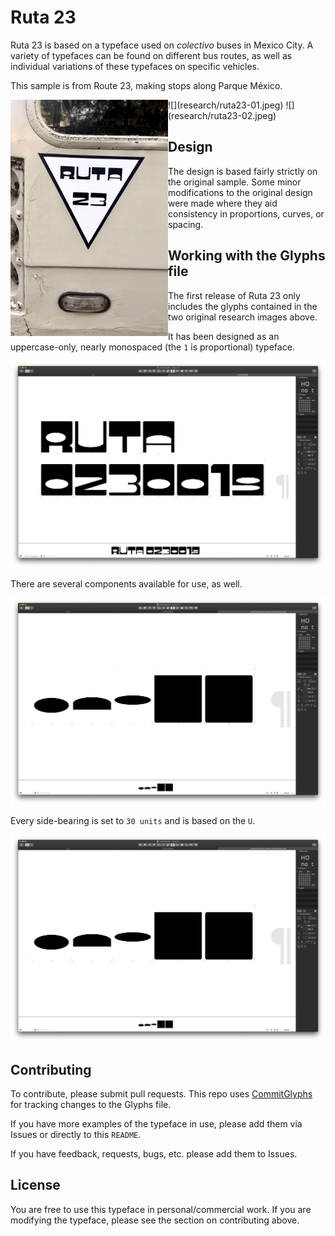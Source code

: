 # Ruta 23
Ruta 23 is based on a typeface used on *colectivo* buses in Mexico City. A variety of typefaces can be found on different bus routes, as well as individual variations of these typefaces on specific vehicles.

This sample is from Route 23, making stops along Parque México.

<img src="research/ruta23-01.jpeg" style="width: 50%; float:left;"/>
![](research/ruta23-01.jpeg)
![](research/ruta23-02.jpeg)

## Design
The design is based fairly strictly on the original sample. Some minor modifications to the original design were made where they aid consistency in proportions, curves, or spacing.

## Working with the Glyphs file
The first release of Ruta 23 only includes the glyphs contained in the two original research images above.

It has been designed as an uppercase-only, nearly monospaced (the `1` is proportional) typeface.


![](reference/ref-01.png)

There are several components available for use, as well.

![](reference/ref-02.png)

Every side-bearing is set to `30 units` and is based on the `U`.

![](reference/ref-02.png)

## Contributing
To contribute, please submit pull requests. This repo uses [CommitGlyphs](https://glyphsapp.com/tools/commitglyphs) for tracking changes to the Glyphs file.

If you have more examples of the typeface in use, please add them via Issues or directly to this `README`.

If you have feedback, requests, bugs, etc. please add them to Issues.

## License
You are free to use this typeface in personal/commercial work. If you are modifying the typeface, please see the section on contributing above.